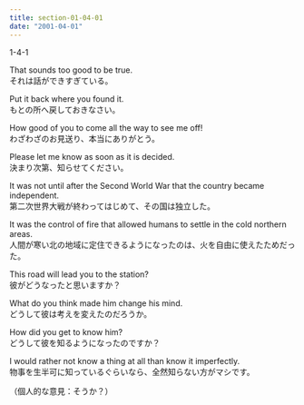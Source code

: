 ```yaml
---
title: section-01-04-01
date: "2001-04-01"
---
```


1-4-1

<!-- end -->

That sounds too good to be true.  
それは話ができすぎている。  

Put it back where you found it.  
もとの所へ戻しておきなさい。  

How good of you to come all the way to see me off!  
わざわざのお見送り、本当にありがとう。  

Please let me know as soon as it is decided.  
決まり次第、知らせてください。  

It was not until after the Second World War that the country became independent.  
第二次世界大戦が終わってはじめて、その国は独立した。  

It was the control of fire that allowed humans to settle in the cold northern areas.  
人間が寒い北の地域に定住できるようになったのは、火を自由に使えたためだった。  

This road will lead you to the station?  
彼がどうなったと思いますか？  

What do you think made him change his mind.  
どうして彼は考えを変えたのだろうか。  

How did you get to know him?  
どうして彼を知るようになったのですか？  

I would rather not know a thing at all than know it imperfectly.  
物事を生半可に知っているぐらいなら、全然知らない方がマシです。  

（個人的な意見：そうか？）  

